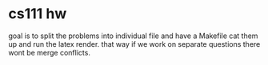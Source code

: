 cs111 hw
========

goal is to split the problems into individual file and have a Makefile cat them up and run the latex render. that way if we work on separate questions there wont be merge conflicts.


